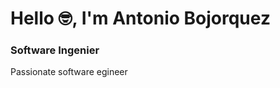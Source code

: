 <h1 >Hello 🤓, I'm Antonio Bojorquez</h1>
<h3 >Software Ingenier</h3>
<p>Passionate software egineer </p>
<p align="center">
<!-- <img src="https://media.giphy.com/media/bGgsc5mWoryfgKBx1u/giphy.gif" width="400"/> -->
